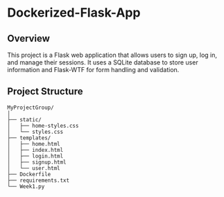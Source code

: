 # Dockerized-Flask-App

## Overview

This project is a Flask web application that allows users to sign up, log in, and manage their sessions. It uses a SQLite database to store user information and Flask-WTF for form handling and validation.

## Project Structure

```plaintext
MyProjectGroup/
│
├── static/
│   ├── home-styles.css
│   └── styles.css
├── templates/
│   ├── home.html
│   ├── index.html
│   ├── login.html
│   ├── signup.html
│   └── user.html
├── Dockerfile
├── requirements.txt
└── Week1.py
